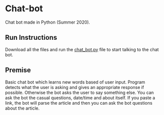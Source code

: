 # Chat-bot
Chat bot made in Python (Summer 2020).

## Run Instructions
Download all the files and run the [chat_bot.py](https://github.com/BauerJustin/Chat-Bot/blob/master/src/chat_bot.py) file to start talking to the chat bot. 

## Premise
Basic chat bot which learns new words based of user input. Program detects what the user is asking and gives an appropriate response if possible. Otherwise the bot asks the user to say something else. You can ask the bot the casual questions, date/time and about itself. If you paste a link, the bot will parse the article and then you can ask the bot questions about the article.
